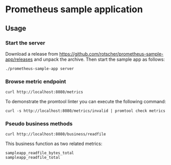 # Prometheus sample application

## Usage

### Start the server
Download a release from https://github.com/rotscher/prometheus-sample-app/releases and unpack the archive.
Then start the sample app as follows:

```
./prometheus-sample-app server
```

### Browse metric endpoint

```
curl http://localhost:8080/metrics
```

To demonstrate the promtool linter you can execute the following command:

```
curl -s http://localhost:8080/metrics/invalid | promtool check metrics
```

### Pseudo business methods

```
curl http://localhost:8080/business/readfile
```

This business function as two related metrics:

```
sampleapp_readfile_bytes_total
sampleapp_readfile_total
```
